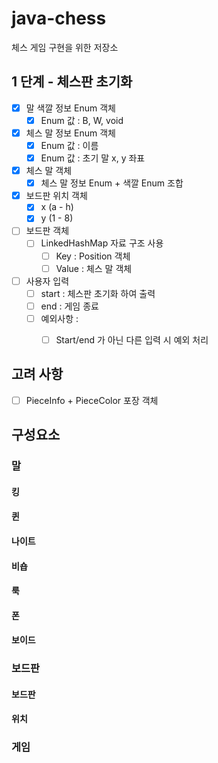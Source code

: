 # java-chess
체스 게임 구현을 위한 저장소

## 1 단계 - 체스판 초기화 
- [x] 말 색깔 정보 Enum 객체
    - [x] Enum 값 : B, W, void
- [x] 체스 말 정보 Enum 객체
    - [x] Enum 값 : 이름
    - [x] Enum 값 : 초기 말 x, y 좌표 
- [x] 체스 말 객체 
    - [x] 체스 말 정보 Enum + 색깔 Enum 조합
- [x] 보드판 위치 객체
    - [x] x (a - h)
    - [x] y (1 - 8)
- [ ] 보드판 객체 
    - [ ] LinkedHashMap 자료 구조 사용
        - [ ] Key : Position 객체 
        - [ ] Value : 체스 말 객체
- [ ] 사용자 입력 
    - [ ] start : 체스판 초기화 하여 출력
    - [ ] end : 게임 종료 
    - [ ] 예외사항 : 
        - [ ] Start/end 가 아닌 다른 입력 시 예외 처리
    

## 고려 사항
- [ ] PieceInfo + PieceColor 포장 객체 

## 구성요소
### 말
#### 킹
#### 퀸
#### 나이트
#### 비숍
#### 룩
#### 폰
#### 보이드


### 보드판
#### 보드판
#### 위치


### 게임
